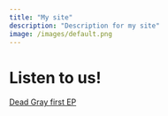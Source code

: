 ```yaml
---
title: "My site"
description: "Description for my site"
image: /images/default.png
---
```


# Listen to us!

[Dead Gray first EP](https://songwhip.com/deadgray/dead-gray)
